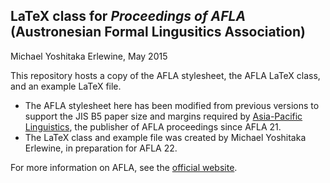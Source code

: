 ## LaTeX class for *Proceedings of AFLA* (Austronesian Formal Lingusitics Association)

Michael Yoshitaka Erlewine, May 2015

This repository hosts a copy of the AFLA stylesheet, the AFLA LaTeX class, and an example LaTeX file.

* The AFLA stylesheet here has been modified from previous versions to support the JIS B5 paper size and margins required by [Asia-Pacific Linguistics](http://pacling.anu.edu.au/), the publisher of AFLA proceedings since AFLA 21.
* The LaTeX class and example file was created by Michael Yoshitaka Erlewine, in preparation for AFLA 22.

For more information on AFLA, see the [official website](https://www.uwo.ca/linguistics/research/afla/index.html).
